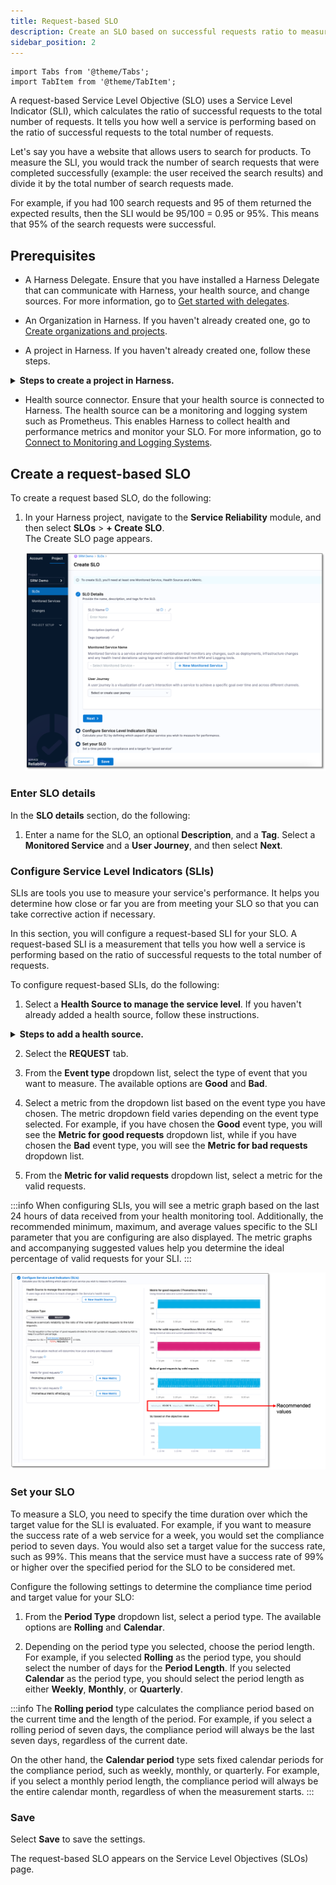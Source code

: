 ```yaml
---
title: Request-based SLO
description: Create an SLO based on successful requests ratio to measure service performance.
sidebar_position: 2
---
```

```mdx-code-block
import Tabs from '@theme/Tabs';
import TabItem from '@theme/TabItem';
```

A request-based Service Level Objective (SLO) uses a Service Level Indicator (SLI), which calculates the ratio of successful requests to the total number of requests. It tells you how well a service is performing based on the ratio of successful requests to the total number of requests.

Let's say you have a website that allows users to search for products. To measure the SLI, you would track the number of search requests that were completed successfully (example: the user received the search results) and divide it by the total number of search requests made.

For example, if you had 100 search requests and 95 of them returned the expected results, then the SLI would be 95/100 = 0.95 or 95%. This means that 95% of the search requests were successful.


## Prerequisites

- A Harness Delegate. Ensure that you have installed a Harness Delegate that can communicate with Harness, your health source, and change sources. For more information, go to [Get started with delegates](/docs/platform/delegates/install-delegates/overview.md).
  
- An Organization in Harness. If you haven't already created one, go to [Create organizations and projects](/docs/platform/organizations-and-projects/create-an-organization.md).

- A project in Harness. If you haven't already created one, follow these steps.

<details>
<summary><b> Steps to create a project in Harness.</b></summary>

To create a project in Harness, do the following:

1. In Harness, select **Service Reliability** > **Create Project**.
   
2. On the **About the Project** page, do the following, and then select **Save and Continue**: 
   - **Name**: Enter a name for the project.
   - **Color**: Select a color theme for the project.
   - **Organization**: Select an organization for the project. If you don't yet have an organization in Harness, and want to learn how to create one, go to [Create a Harness Org](/docs/platform/organizations-and-projects/create-an-organization.md).
3. On the **Invite Collaborators (Optional)** page, in the **Invite People to Collaborate** field, add team members to the project.
4. In the **Role** field, assign a role to the collaborators.
5. Select **Add**.
6. Select **Save and Continue**.  
   Your project has been created.

</details>


- Health source connector. Ensure that your health source is connected to Harness. The health source can be a monitoring and logging system such as Prometheus. This enables Harness to collect health and performance metrics and monitor your SLO. For more information, go to [Connect to Monitoring and Logging Systems](/docs/platform/connectors/Monitoring-and-Logging-Systems/connect-to-monitoring-and-logging-systems).

## Create a request-based SLO

To create a request based SLO, do the following:

1. In your Harness project, navigate to the **Service Reliability** module, and then select **SLOs** > **+ Create SLO**.  
   The Create SLO page appears.

   ![Create SLO page](./static/create-request-sli.png)

### Enter SLO details

In the **SLO details** section, do the following:

1. Enter a name for the SLO, an optional **Description**, and a **Tag**. Select a **Monitored Service** and a **User Journey**, and then select **Next**.


### Configure Service Level Indicators (SLIs)

SLIs are tools you use to measure your service's performance. It helps you determine how close or far you are from meeting your SLO so that you can take corrective action if necessary.

In this section, you will configure a request-based SLI for your SLO. A request-based SLI is a measurement that tells you how well a service is performing based on the ratio of successful requests to the total number of requests.

To configure request-based SLIs, do the following:

1. Select a **Health Source to manage the service level**. If you haven't already added a health source, follow these instructions.

<details>
<summary><b> Steps to add a health source.</b></summary>

To add a health source, do the following:

1. Under **Health Source to manage the service level**, select **+ New Health Source**.  
   The Add New Health Source dialog appears.
2. In the **Define Health Source** tab, select your health source. For example, "Prometheus".
3. In the **Health Source Name** field, enter a name for the health source. For instance, "prometheus".
4. Based on the health source you have selected, you may need to select a **Connection Type**. For example, if you have selected Prometheus as health source, you may need to choose either **Prometheus** or **Amazon Web Services** as connection type.
5. Under the **Connect Health Source** section, click the **Select Connector** field.  
   The Create or Select an Existing Connector dialog appears.
6. Choose your health source connector and select **Apply Selected**. For example, "Prometheus".
   
   :::info note
   Depending on the settings you configured when adding the connector to Harness, you may need to choose the connector from the **Project** tab, the **Organization** tab, or the **Account** tab.
   :::

7. Depending on the health source you choose, select either the **Metrics** or **Logs** option from the **Select Feature** field. The **Metric** or **Log** option may be preselected based on the health source you choose. For instance, if you choose **prometheus** as your health source, the **apm** option will be selected by default.
8. Select **Next**.


##### Configure metrics or logs

The configuration settings for health source metrics depend on the selected health source and feature. For instance, if you select **Prometheus** as your health source, you will need to configure following settings.


##### Define a query

To define a query, do the following:

1. In the **Query Specifications and Mapping** section, in the **Group Name** field, select **+ Add New**.  
   The New Prometheus Group Name dialog appears.
   
2. Enter a name for the group, and then select **Submit**. 

3. Expand **Build your Query**, and do the following:
   
   - From the **Prometheus Metric** dropdown list, select a filter for metric.
   - From the **Filter on Environment** dropdown list, select a filter for environment.
   - (Optional) From the **Additional Filter (optional)** dropdown list, select additional filters to add to the service.
   - (Optional) From the **Aggregator (optional)** dropdown list, select an aggregator for the metric.

   Once you select the desired values, a query is automatically generated and a sample metric graph is displayed. This helps to verify that the query has been constructed accurately.


4. Expand **Assign** to assign the metric to the following Harness services:
   
   - SLI
   - Service Health
   - Continuous Verification

5.  After completing the configuration of the health source, select **Submit** to save health source.  
   
   The health source appears in the **Health Source to manage the service level** field.

6.  Select **Next**.

</details>

2. Select the **REQUEST** tab.

3. From the **Event type** dropdown list, select the type of event that you want to measure. The available options are **Good** and **Bad**.

4.  Select a metric from the dropdown list based on the event type you have chosen. The metric dropdown field varies depending on the event type selected. For example, if you have chosen the **Good** event type, you will see the **Metric for good requests** dropdown list, while if you have chosen the **Bad** event type, you will see the **Metric for bad requests** dropdown list.

5. From the **Metric for valid requests** dropdown list, select a metric for the valid requests.

:::info
When configuring SLIs, you will see a metric graph based on the last 24 hours of data received from your health monitoring tool. Additionally, the recommended minimum, maximum, and average values specific to the SLI parameter that you are configuring are also displayed. The metric graphs and accompanying suggested values help you determine the ideal percentage of valid requests for your SLI.
:::

![Request-based SLI configuration](./static/request-based-sli-configurtion.png)

### Set your SLO

To measure a SLO, you need to specify the time duration over which the target value for the SLI is evaluated. For example, if you want to measure the success rate of a web service for a week, you would set the compliance period to seven days. You would also set a target value for the success rate, such as 99%. This means that the service must have a success rate of 99% or higher over the specified period for the SLO to be considered met.

Configure the following settings to determine the compliance time period and target value for your SLO:

1. From the **Period Type** dropdown list, select a period type. The available options are **Rolling** and **Calendar**.

2. Depending on the period type you selected, choose the period length. For example, if you selected **Rolling** as the period type, you should select the number of days for the **Period Length**. If you selected **Calendar** as the period type, you should select the period length as either **Weekly**, **Monthly**, or **Quarterly**.


:::info
The **Rolling period** type calculates the compliance period based on the current time and the length of the period. For example, if you select a rolling period of seven days, the compliance period will always be the last seven days, regardless of the current date.

On the other hand, the **Calendar period** type sets fixed calendar periods for the compliance period, such as weekly, monthly, or quarterly. For example, if you select a monthly period length, the compliance period will always be the entire calendar month, regardless of when the measurement starts.
:::


### Save

Select **Save** to save the settings.  

The request-based SLO appears on the Service Level Objectives (SLOs) page.